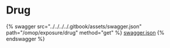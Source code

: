 # Drug

{% swagger src="../../../../.gitbook/assets/swagger.json" path="/omop/exposure/drug" method="get" %}
[swagger.json](../../../../.gitbook/assets/swagger.json)
{% endswagger %}
